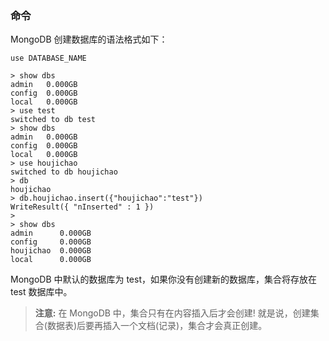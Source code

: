 ### 命令

MongoDB 创建数据库的语法格式如下：

```
use DATABASE_NAME
```

```
> show dbs
admin   0.000GB
config  0.000GB
local   0.000GB
> use test
switched to db test
> show dbs
admin   0.000GB
config  0.000GB
local   0.000GB
> use houjichao
switched to db houjichao
> db
houjichao
> db.houjichao.insert({"houjichao":"test"})
WriteResult({ "nInserted" : 1 })
>
> show dbs
admin      0.000GB
config     0.000GB
houjichao  0.000GB
local      0.000GB
```

MongoDB 中默认的数据库为 test，如果你没有创建新的数据库，集合将存放在 test 数据库中。

> **注意:** 在 MongoDB 中，集合只有在内容插入后才会创建! 就是说，创建集合(数据表)后要再插入一个文档(记录)，集合才会真正创建。
